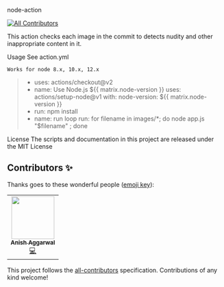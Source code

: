 node-action
<!-- ALL-CONTRIBUTORS-BADGE:START - Do not remove or modify this section -->
[![All Contributors](https://img.shields.io/badge/all_contributors-1-orange.svg?style=flat-square)](#contributors-)
<!-- ALL-CONTRIBUTORS-BADGE:END -->

This action checks each image in the commit to detects nudity and other inappropriate content in it.

Usage
See action.yml


` Works for node 8.x, 10.x, 12.x `
  
>  - uses: actions/checkout@v2
>   - name: Use Node.js ${{ matrix.node-version }}
>      uses: actions/setup-node@v1
>      with:
>        node-version: ${{ matrix.node-version }}
>    - run: npm install
>    - name: run loop
>      run: for filename in images/*; do node app.js "$filename" ; done


License
The scripts and documentation in this project are released under the MIT License


## Contributors ✨

Thanks goes to these wonderful people ([emoji key](https://allcontributors.org/docs/en/emoji-key)):

<!-- ALL-CONTRIBUTORS-LIST:START - Do not remove or modify this section -->
<!-- prettier-ignore-start -->
<!-- markdownlint-disable -->
<table>
  <tr>
    <td align="center"><a href="https://anishagg17.github.io/my-portfolio/"><img src="https://avatars0.githubusercontent.com/u/43617894?v=4" width="100px;" alt=""/><br /><sub><b>Anish Aggarwal</b></sub></a><br /><a href="https://github.com/anishagg17/node-action/commits?author=anishagg17" title="Code">💻</a></td>
  </tr>
</table>

<!-- markdownlint-enable -->
<!-- prettier-ignore-end -->
<!-- ALL-CONTRIBUTORS-LIST:END -->

This project follows the [all-contributors](https://github.com/all-contributors/all-contributors) specification. Contributions of any kind welcome!